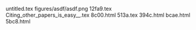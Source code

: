 untitled.tex
figures/asdf/asdf.png
12fa9.tex
Citing_other_papers_is_easy__.tex
8c00.html
513a.tex
394c.html
bcae.html
5bc8.html